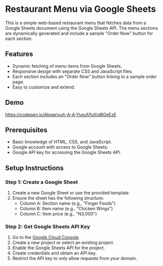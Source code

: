 # Restaurant Menu via Google Sheets

This is a simple web-based restaurant menu that fetches data from a Google Sheets document using the Google Sheets API. The menu sections are dynamically generated and include a sample "Order Now" button for each section.

## Features

- Dynamic fetching of menu items from Google Sheets.
- Responsive design with separate CSS and JavaScript files.
- Each section includes an "Order Now" button linking to a sample order page.
- Easy to customize and extend.

## Demo

https://codepen.io/Abqariyuh-A-A-Yusuf/full/qBGeEzE

## Prerequisites

- Basic knowledge of HTML, CSS, and JavaScript.
- Google account with access to Google Sheets.
- Google API key for accessing the Google Sheets API.

## Setup Instructions

### Step 1: Create a Google Sheet

1. Create a new Google Sheet or use the provided template.
2. Ensure the sheet has the following structure:
    - Column A: Section name (e.g., "Finger Foods")
    - Column B: Item name (e.g., "Chicken Wings")
    - Column C: Item price (e.g., "N3,000")

### Step 2: Get Google Sheets API Key

1. Go to the [Google Cloud Console](https://console.cloud.google.com/).
2. Create a new project or select an existing project.
3. Enable the Google Sheets API for the project.
4. Create credentials and obtain an API key.
5. Restrict the API key to only allow requests from your domain.
